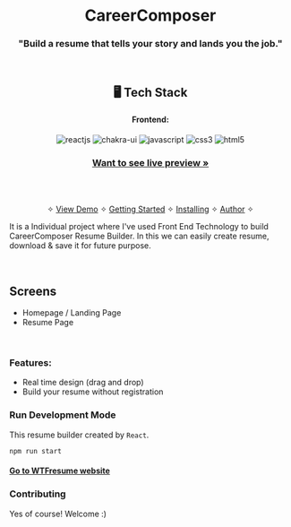 <h1 align="center">CareerComposer</h1>
<h3 align="center">"Build a resume that tells your story and lands you the job."</h3>


<br />


<h2 align="center">🖥️ Tech Stack</h2>


<h4 align="center">Frontend:</h4>

<p align="center">
  <img src="https://img.shields.io/badge/React-20232A?style=for-the-badge&logo=react&logoColor=61DAFB" alt="reactjs" />
  <img src="https://img.shields.io/badge/Chakra%20UI-3bc7bd?style=for-the-badge&logo=chakraui&logoColor=white" alt="chakra-ui" />
  <img src="https://img.shields.io/badge/JavaScript-323330?style=for-the-badge&logo=javascript&logoColor=F7DF1E" alt="javascript" />
  <img src="https://img.shields.io/badge/CSS3-1572B6?style=for-the-badge&logo=css3&logoColor=white" alt="css3" />
  <img src="https://img.shields.io/badge/HTML5-E34F26?style=for-the-badge&logo=html5&logoColor=white" alt="html5" />
</p>

<h3 align="center"><a href="https://ccresume.vercel.app/"><strong>Want to see live preview »</strong></a></h3>

<br />


<p align="center">
  <br />&#10023;
  <a href="#Demo">View Demo</a> &#10023;
  <a href="#Getting-Started">Getting Started</a> &#10023; 
  <a href="#Install">Installing</a> &#10023;
  <a href="#Contact">Author</a> &#10023;
</p>

It is a Individual project where I've used Front End Technology to build CareerComposer Resume Builder. In this we can easily create resume, download & save it for future purpose.


<br />

## Screens 
- Homepage / Landing Page
- Resume Page


<br />


### Features:
- Real time design (drag and drop)
- Build your resume without registration



### Run Development Mode
This resume builder created by `React`.
    
```
npm run start
```

#### [Go to WTFresume website](https://ccresume-bhargavi35.vercel.app/ "CareerComposer")


### Contributing
Yes of course! Welcome :)

